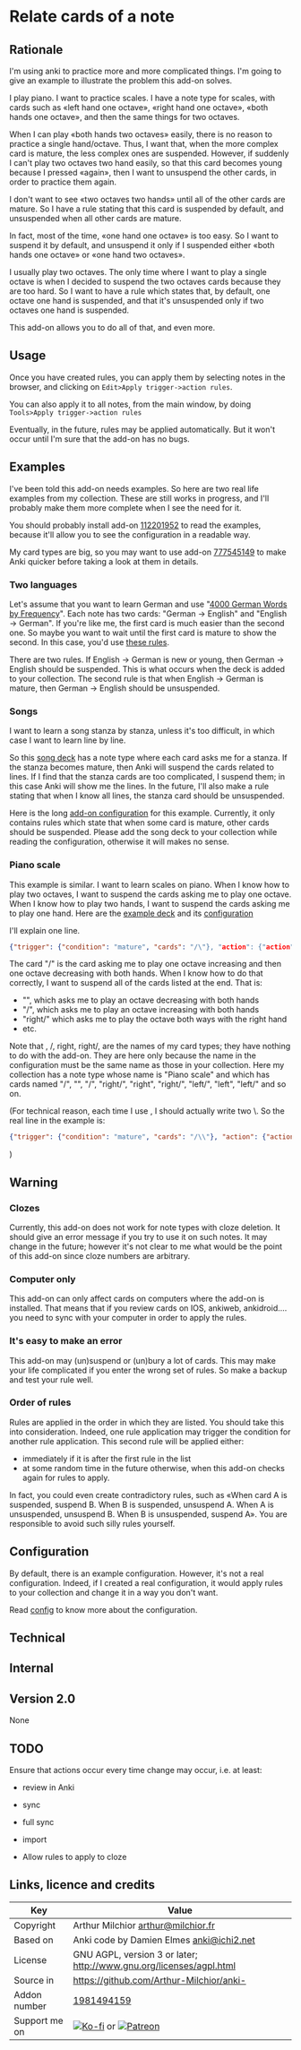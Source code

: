 # Relate cards of a note
## Rationale
I'm using anki to practice more and more complicated things. I'm going
to give an example to illustrate the problem this add-on solves.

I play piano. I want to practice scales. I have a note type for
scales, with cards such as «left hand one octave», «right hand one
octave», «both hands one octave», and then the same things for two
octaves.

When I can play «both hands two octaves» easily, there is no reason to
practice a single hand/octave. Thus, I want that, when the more
complex card is mature, the less complex ones are suspended.  However,
if suddenly I can't play two octaves two hand easily, so that this card
becomes young because I pressed «again», then I want to unsuspend the
other cards, in order to practice them again.

I don't want to see «two octaves two hands» until all of the other
cards are mature. So I have a rule stating that this card is suspended
by default, and unsuspended when all other cards are mature.

In fact, most of the time, «one hand one octave» is too easy. So I want
to suspend it by default, and unsuspend it only if I suspended either 
«both hands one octave» or «one hand two octaves».

I usually play two octaves. The only
time where I want to play a single octave is when I decided to suspend
the two octaves cards because they are too hard. So I want to have a
rule which states that, by default, one octave one hand is suspended,
and that it's unsuspended only if two octaves one hand is suspended.

This add-on allows you to do all of that, and even more.

## Usage
Once you have created rules, you can apply them by selecting notes in
the browser, and clicking on `Edit>Apply trigger->action rules`.

You can also apply it to all notes, from the main window, by doing
`Tools>Apply trigger->action rules`

Eventually, in the future, rules may be applied automatically. But it
won't occur until I'm sure that the add-on has no bugs.


## Examples
I've been told this add-on needs examples. So here are two real life
examples from my collection. These are still works in progress, and
I'll probably make them more complete when I see the need for it.

You should probably install add-on
[112201952](https://ankiweb.net/shared/info/112201952) to read the
examples, because it'll allow you to see the configuration in a
readable way.

My card types are big, so you may want to use add-on
[777545149](https://ankiweb.net/shared/info/777545149) to make Anki
quicker before taking a look at them in details.

### Two languages

Let's assume that you want to learn German and use "[4000 German Words by Frequency](https://ankiweb.net/shared/info/653061995)". Each note has two
cards: "German -> English" and "English -> German". If you're like me,
the first card is much easier than the second one. So maybe you want to wait until the first card is mature to show the second. In this case, you'd use [these rules](example_german.json).

There are two rules. If English -> German is new or young, then German -> English should be suspended. This is what occurs when the deck is added to your collection. The second rule is that when English -> German is mature, then German -> English should be unsuspended. 

### Songs
I want to learn a song stanza by stanza, unless it's
too difficult, in which case I want to learn line by line.

So this [song deck](example_song.apkg) has a note type where each
card asks me for a stanza. If the stanza becomes mature, then Anki will
suspend the cards related to lines. If I find that the stanza cards
are too complicated, I suspend them; in this case Anki will show me
the lines. In the future, I'll also make a rule stating that when I
know all lines, the stanza card should be unsuspended. 

Here is the long [add-on configuration](example_song.json) for this
example. Currently, it only contains rules which state that when some
card is mature, other cards should be suspended. Please add the song
deck to your collection while reading the configuration, otherwise it
will makes no sense.

### Piano scale
This example is similar. I want to learn scales on piano. When I know
how to play two octaves, I want to suspend the cards asking me to play
one octave. When I know how to play two hands, I want to suspend the
cards asking me to play one hand. Here are the [example deck](example_piano.apkg) and its [configuration](example_piano.json)

I'll explain one line.
```json
{"trigger": {"condition": "mature", "cards": "/\"}, "action": {"action": "suspend", "cards": ["\", "/", "right/\", "right\", "right/", "left/\", "left\", "left/"]}},
```
The card "/\" is the card asking me to play one octave increasing and then one octave decreasing with both hands. When I know how to do that correctly, I want to suspend all of the cards listed at the end. That is:
* "\", which asks me to play an octave decreasing with both hands
* "/", which asks me to play an octave increasing with both hands
* "right/\" which asks me to play the octave both ways with the right hand
* etc.

Note that \, /, right\, right/, are the names of my card types; they have nothing to do with the add-on. They are here only because the name in the configuration must be the same name as those in your collection. Here my collection has a note type whose name is "Piano scale" and which has cards named "/\", "\", "/", "right/\", "right\", "right/", "left/\", "left\", "left/" and so on.

(For technical reason, each time I use \, I should actually write two \\. So the real line in the example is:
```json
{"trigger": {"condition": "mature", "cards": "/\\"}, "action": {"action": "suspend", "cards": ["\\", "/", "right/\\", "right\\", "right/", "left/\\", "left\\", "left/"]}},
```
)
## Warning
### Clozes
Currently, this add-on does not work for note types with cloze deletion. It should give an error message if you try to use it on such notes. It may change in the future; however it's not clear to me what would be the point of this add-on since cloze numbers are arbitrary.

### Computer only
This add-on can only affect cards on computers where the add-on is
installed. That means that if you review cards on IOS, ankiweb,
ankidroid.... you need to sync with your computer in order to apply
the rules.

### It's easy to make an error
This add-on may (un)suspend or (un)bury a lot of cards. This may make
your life complicated if you enter the wrong set of rules. So make a
backup and test your rule well.

### Order of rules
Rules are applied in the order in which they are listed. You should
take this into consideration. Indeed, one rule application may trigger
the condition for another rule application. This second rule will be
applied either:
* immediately if it is after the first rule in the list
* at some random time in the future otherwise, when this add-on checks
  again for rules to apply.

In fact, you could even create contradictory rules, such as «When card
A is suspended, suspend B. When B is suspended, unsuspend A. When A is
unsuspended, unsuspend B. When B is unsuspended, suspend A». You are
responsible to avoid such silly rules yourself.

## Configuration
By default, there is an example configuration. However, it's not a
real configuration. Indeed, if I created a real configuration, it
would apply rules to your collection and change it in a way you don't
want.

Read [config](config.md) to know more about the configuration.

## Technical
## Internal
## Version 2.0
None

## TODO
Ensure that actions occur every time change may occur, i.e. at least:
* review in Anki
* sync
* full sync
* import

* Allow rules to apply to cloze

## Links, licence and credits

Key         |Value
------------|-------------------------------------------------------------------
Copyright   | Arthur Milchior <arthur@milchior.fr>
Based on    | Anki code by Damien Elmes <anki@ichi2.net>
License     | GNU AGPL, version 3 or later; http://www.gnu.org/licenses/agpl.html
Source in   | https://github.com/Arthur-Milchior/anki-
Addon number| [1981494159](https://ankiweb.net/shared/info/1981494159)
Support me on| [![Ko-fi](https://ko-fi.com/img/Kofi_Logo_Blue.svg)](Ko-fi.com/arthurmilchior) or [![Patreon](http://www.milchior.fr/patreon.png)](https://www.patreon.com/bePatron?u=146206)
